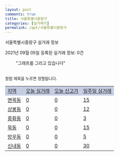 ```yaml
---
layout: post
comments: true
title: 서울특별시중랑구
categories: [실거래가]
permalink: /apt/서울특별시중랑구
---
```


서울특별시중랑구 실거래 정보

2021년 09월 05일 등록된 실거래 정보: 0건

<!--<script async src="https://pagead2.googlesyndication.com/pagead/js/adsbygoogle.js?client=ca-pub-3485438051770037"
 crossorigin="anonymous"></script>-->

<script type="text/javascript">
  google.charts.load('current', {'packages':['corechart']});
  google.charts.setOnLoadCallback(drawChart);

  function drawChart() {
    var data = google.visualization.arrayToDataTable([['거래일', '매매', '전월세', '전매'], ['21-01', 177, 324, 0], ['21-02', 163, 278, 0], ['21-03', 172, 325, 0], ['21-04', 115, 245, 0], ['21-05', 167, 284, 0], ['21-06', 182, 350, 1], ['21-07', 198, 283, 0], ['21-08', 81, 333, 0], ['21-09', 1, 8, 0]]);

    var options = {
      title: '최근 1년간 유형별 거래량 추이',
      legend: { position: 'bottom' }
    };

    setTimeout(function() {
        var chart = new google.visualization.LineChart(document.getElementById('columnchart_material'));
        chart.draw(data, (options));
        document.getElementById('loading').style.display = 'none';
        sorttable.innerSortFunction.apply(document.getElementById('week'), [])
    }, 200);

  }
</script>

<div id="loading" style="z-index:20; display: block; margin-left: 35px">"그래프를 그리고 있습니다"</div>
<div id="columnchart_material" style="width: 95%; margin-left: -35px; display: block"></div>
<!--<div style="width: 95%; margin-left: -35px; display: block">
      <script async src="https://pagead2.googlesyndication.com/pagead/js/adsbygoogle.js?client=ca-pub-3485438051770037"
          crossorigin="anonymous"></script>
      <ins class="adsbygoogle"
          style="display:block"
          data-ad-format="fluid"
          data-ad-layout-key="-fb+5w+4e-db+86"
          data-ad-client="ca-pub-3485438051770037"
          data-ad-slot="1827090281"></ins>
      <script>
          (adsbygoogle = window.adsbygoogle || []).push({});
      </script>
</div>-->
<br>

<font size='small' style='font-size: small;'>컬럼 제목을 누르면 정렬됩니다.</font>
<table class="sortable">
  <tr style='background-color: rgba(114, 132, 186,0.4);'>
    <td id="region"><a href="#">지역</a></td>
    <td id="today"><a href="#">오늘 실거래</a></td>
    <td id="today_new"><a href="#">오늘 신고가</a></td>
    <td id="week"><a href="#">일주일 실거래</a></td>
  </tr>

  
  <tr class="item">
    <td><a href="서울특별시중랑구면목동">면목동</a></td>
    <td><a href="서울특별시중랑구면목동">0</a></td>
    <td><a href="서울특별시중랑구면목동">0</a></td>
    <td><a href="서울특별시중랑구면목동">15</a></td>
  </tr>
    

  <tr class="item">
    <td><a href="서울특별시중랑구상봉동">상봉동</a></td>
    <td><a href="서울특별시중랑구상봉동">0</a></td>
    <td><a href="서울특별시중랑구상봉동">0</a></td>
    <td><a href="서울특별시중랑구상봉동">12</a></td>
  </tr>
    

  <tr class="item">
    <td><a href="서울특별시중랑구중화동">중화동</a></td>
    <td><a href="서울특별시중랑구중화동">0</a></td>
    <td><a href="서울특별시중랑구중화동">0</a></td>
    <td><a href="서울특별시중랑구중화동">3</a></td>
  </tr>
    

  <tr class="item">
    <td><a href="서울특별시중랑구묵동">묵동</a></td>
    <td><a href="서울특별시중랑구묵동">0</a></td>
    <td><a href="서울특별시중랑구묵동">0</a></td>
    <td><a href="서울특별시중랑구묵동">15</a></td>
  </tr>
    

  <tr class="item">
    <td><a href="서울특별시중랑구망우동">망우동</a></td>
    <td><a href="서울특별시중랑구망우동">0</a></td>
    <td><a href="서울특별시중랑구망우동">0</a></td>
    <td><a href="서울특별시중랑구망우동">5</a></td>
  </tr>
    

  <tr class="item">
    <td><a href="서울특별시중랑구신내동">신내동</a></td>
    <td><a href="서울특별시중랑구신내동">0</a></td>
    <td><a href="서울특별시중랑구신내동">0</a></td>
    <td><a href="서울특별시중랑구신내동">30</a></td>
  </tr>
    


</table>


    